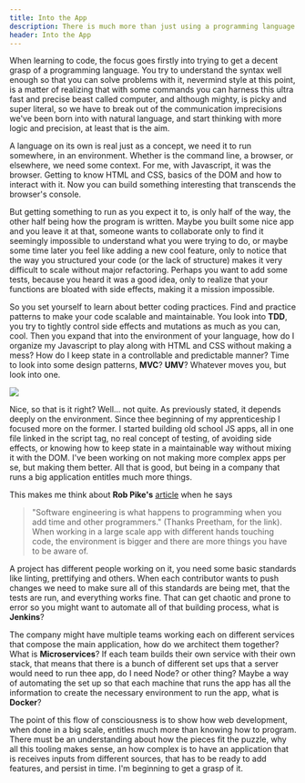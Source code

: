 ```yaml
---
title: Into the App
description: There is much more than just using a programming language.
header: Into the App
---
```

When learning to code, the focus goes firstly into trying to get a decent grasp of a programming language. You try to understand the syntax well enough so that you can solve problems with it, nevermind style at this point, is a matter of realizing that with some commands you can harness this ultra fast and precise beast called computer, and although mighty, is picky and super literal, so we have to break out of the communication imprecisions we've been born into with natural language, and start thinking with more logic and precision, at least that is the aim.
 
A language on its own is real just as a concept, we need it to run somewhere, in an environment. Whether is the command line, a browser, or elsewhere, we need some context. For me, with Javascript, it was the browser. Getting to know HTML and CSS, basics of the DOM and how to interact with it. Now you can build something interesting that transcends the browser's console.
 
But getting something to run as you expect it to, is only half of the way, the other half being how the program is written. Maybe you built some nice app and you leave it at that, someone wants to collaborate only to find it seemingly impossible to understand what you were trying to do, or maybe some time later you feel like adding a new cool feature, only to notice that the way you structured your code (or the lack of structure) makes it very difficult to scale without major refactoring. Perhaps you want to add some tests, because you heard it was a good idea, only to realize that your functions are bloated with side effects, making it a mission impossible.
 
So you set yourself to learn about better coding practices. Find and practice patterns to make your code scalable and maintainable. You look into **TDD**, you try to tightly control side effects and mutations as much as you can, cool. Then you expand that into the environment of your language, how do I organize my Javascript to play along with HTML and CSS without making a mess? How do I keep state in a controllable and predictable manner? Time to look into some design patterns, **MVC**? **UMV**? Whatever moves you, but look into one.

![](https://pbs.twimg.com/media/DYkaAtAXkAAbsVt?format=jpg&name=medium)

Nice, so that is it right? Well... not quite. As previously stated, it depends deeply on the environment. Since thee beginning of my apprenticeship I focused more on the former. I started building old school JS apps, all in one file linked in the script tag, no real concept of testing, of avoiding side effects, or knowing how to keep state in a maintainable way without mixing it with the DOM. I've been working on not making more complex apps per se, but making them better. All that is good, but being in a company that runs a big application entitles much more things.
 
This makes me think about **Rob Pike's** [article](https://research.swtch.com/vgo-eng) when he says 
>"Software engineering is what happens to programming when you add time and other programmers."
(Thanks Preetham, for the link). When working in a large scale app with different hands touching code, the environment is bigger and there are more things you have to be aware of.
 
A project has different people working on it, you need some basic standards like linting, prettifying and others. When each contributor wants to push changes we need to make sure all of this standards are being met, that the tests are run, and everything works fine. That can get chaotic and prone to error so you might want to automate all of that building process, what is **Jenkins**?
 
The company might have multiple teams working each on different services that compose the main application, how do we architect them together? What is **Microservices**? If each team builds their own service with their own stack, that means that there is a bunch of different set ups that a server would need to run thee app, do I need Node? or other thing? Maybe a way of automating the set up so that each machine that runs the app has all the information to create the necessary environment to run the app, what is **Docker**?

The point of this flow of consciousness is to show how web development, when done in a big scale, entitles much more than knowing how to program. There must be an understanding about how the pieces fit the puzzle, why all this tooling makes sense, an how complex is to have an application that is receives inputs from different sources, that has to be ready to add features, and persist in time. I'm beginning to get a grasp of it.